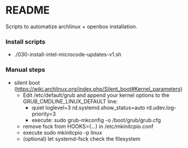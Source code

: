 # README #

Scripts to automatize archlinux + openbox installation.

### Install scripts ###

* ./030-install-intel-microcode-updates-v1.sh

### Manual steps ###

* silent boot (https://wiki.archlinux.org/index.php/Silent_boot#Kernel_parameters)
	* Edit /etc/default/grub and append your kernel options to the GRUB_CMDLINE_LINUX_DEFAULT line:
 		* quiet loglevel=3 rd.systemd.show_status=auto rd.udev.log-priority=3
		* execute: sudo grub-mkconfig -o /boot/grub/grub.cfg
	* remove fsck from HOOKS=(...) in /etc/mkinitcpio.conf
	* execute sudo mkinitcpio -p linux
	* (optional) let systemd-fsck check the filesystem